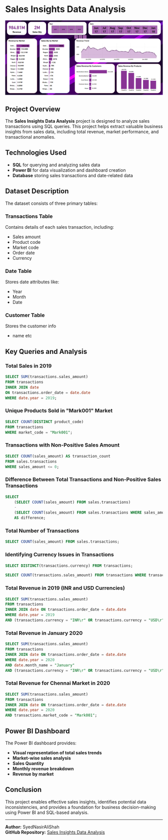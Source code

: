 # Sales Insights Data Analysis

![Dashboard Preview](Images/dashboard.PNG)

## Project Overview
The **Sales Insights Data Analysis** project is designed to analyze sales transactions using SQL queries. This project helps extract valuable business insights from sales data, including total revenue, market performance, and transactional anomalies.

## Technologies Used
- **SQL** for querying and analyzing sales data
- **Power BI** for data visualization and dashboard creation
- **Database** storing sales transactions and date-related data

## Dataset Description
The dataset consists of three primary tables:

### Transactions Table
Contains details of each sales transaction, including:
- Sales amount
- Product code
- Market code
- Order date
- Currency

### Date Table
Stores date attributes like:
- Year
- Month
- Date

### Customer Table

Stores the customer info

- name etc

## Key Queries and Analysis

### Total Sales in 2019
```sql
SELECT SUM(transactions.sales_amount) 
FROM transactions 
INNER JOIN date 
ON transactions.order_date = date.date 
WHERE date.year = 2019;
```

### Unique Products Sold in "Mark001" Market
```sql
SELECT COUNT(DISTINCT product_code) 
FROM transactions 
WHERE market_code = "Mark001";
```

### Transactions with Non-Positive Sales Amount
```sql
SELECT COUNT(sales_amount) AS transaction_count 
FROM sales.transactions 
WHERE sales_amount <= 0;
```

### Difference Between Total Transactions and Non-Positive Sales Transactions
```sql
SELECT 
    (SELECT COUNT(sales_amount) FROM sales.transactions) 
    -
    (SELECT COUNT(sales_amount) FROM sales.transactions WHERE sales_amount <= 0) 
    AS difference;
```

### Total Number of Transactions
```sql
SELECT COUNT(sales_amount) FROM sales.transactions;
```

### Identifying Currency Issues in Transactions
```sql
SELECT DISTINCT(transactions.currency) FROM transactions;
```
```sql
SELECT COUNT(transactions.sales_amount) FROM transactions WHERE transactions.currency = "INR\r";
```

### Total Revenue in 2019 (INR and USD Currencies)
```sql
SELECT SUM(transactions.sales_amount) 
FROM transactions 
INNER JOIN date ON transactions.order_date = date.date
WHERE date.year = 2019 
AND (transactions.currency = "INR\r" OR transactions.currency = "USD\r");
```

### Total Revenue in January 2020
```sql
SELECT SUM(transactions.sales_amount) 
FROM transactions 
INNER JOIN date ON transactions.order_date = date.date 
WHERE date.year = 2020 
AND date.month_name = "January" 
AND (transactions.currency = "INR\r" OR transactions.currency = "USD\r");
```

### Total Revenue for Chennai Market in 2020
```sql
SELECT SUM(transactions.sales_amount) 
FROM transactions 
INNER JOIN date ON transactions.order_date = date.date
WHERE date.year = 2020 
AND transactions.market_code = "Mark001";
```

## Power BI Dashboard
The Power BI dashboard provides:
- **Visual representation of total sales trends**
- **Market-wise sales analysis**
- **Sales Quantity**
- **Monthly revenue breakdown**
- **Revenue by market**

## Conclusion
This project enables effective sales insights, identifies potential data inconsistencies, and provides a foundation for business decision-making using Power BI and SQL-based analysis.

---
**Author:** SyedNasirAliShah  
**GitHub Repository:** [Sales Insights Data Analysis](https://github.com/SyedNasirAliShah/Data-Analysis-Projects)


